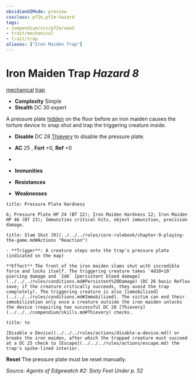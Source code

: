 ```yaml
---
obsidianUIMode: preview
cssclass: pf2e,pf2e-hazard
tags:
- compendium/src/pf2e/aoe2
- trait/mechanical
- trait/trap
aliases: ["Iron Maiden Trap"]
---
```

# Iron Maiden Trap *Hazard 8*  
[mechanical](../../../rules/traits/mechanical.md)  [trap](../../../rules/traits/trap.md)  

- **Complexity** Simple
- **Stealth** DC 30 expert  

A pressure plate [hidden](../../../rules/conditions.md#Hidden) on the floor before an iron maiden causes the torture device to snap shut and trap the triggering creature inside.

- **Disable** DC 28 [Thievery](../../skills.md#Thievery) to disable the pressure plate.  

- **AC** 25 , **Fort** +0, **Ref** +0
- 
- **Immunities** 
- **Resistances** 
- **Weaknesses** 
     
```ad-embed-ability
title: Pressure Plate Hardness

6; Pressure Plate HP 24 (BT 12); Iron Maiden Hardness 12; Iron Maiden HP 46 (BT 23); Immunities critical hits, object immunities, precision damage.
```
```ad-embed-ability
title: Slam Shut [R](../../../rules/core-rulebook/chapter-9-playing-the-game.md#Actions "Reaction")

- **Trigger**: A creature steps onto the trap's pressure plate (indicated on the map)

**Effect** The front of the iron maiden slams shut with incredible force and locks itself. The triggering creature takes `4d10+10` piercing damage and `2d6` [persistent bleed damage](../../../rules/conditions.md#Persistent%20Damage) (DC 26 basic Reflex save; if the creature critically succeeds, they avoid the trap completely). The triggering creature is also [immobilized](../../../rules/conditions.md#Immobilized). The victim can end their immobilization only once a creature outside the iron maiden unlocks the device (requiring two successful DC 28 [Thievery](../../../compendium/skills.md#Thievery) checks.
```
```ad-embed-ability
title: to

[Disable a Device](../../../rules/actions/disable-a-device.md)) or breaks the iron maiden, after which the trapped creature must succeed at a DC 25 check to [Escape](../../../rules/actions/escape.md) the trap's spike-lined interior.
```

**Reset** The pressure plate must be reset manually.  

*Source: Agents of Edgewatch #2: Sixty Feet Under p. 52*
